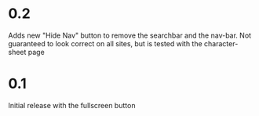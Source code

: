 # 0.2
Adds new "Hide Nav" button to remove the searchbar and the nav-bar. Not
guaranteed to look correct on all sites, but is tested with the character-sheet page

# 0.1
Initial release with the fullscreen button
